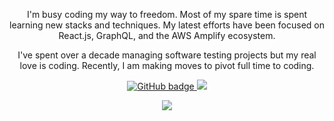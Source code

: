 <!-- ![Eddie Jaoude](https://user-images.githubusercontent.com/624760/97735079-c7f2d780-1ad1-11eb-84b6-52740912a1bc.jpg) -->

<p align="center">I'm busy coding my way to freedom. Most of my spare time is spent learning new stacks and techniques. My latest efforts have been focused on React.js, GraphQL, and the AWS Amplify ecosystem.</p>

<p align="center">I've spent over a decade managing software testing projects but my real love is coding. Recently, I am making moves to pivot full time to coding.</p>
</p>

<p align="center">
  <a href="https://github.com/coderite?tab=followers">
    <img src="https://img.shields.io/github/followers/coderite?label=Followers&logo=GitHub&style=for-the-badge" alt="GitHub badge" />
  </a>
  <img src="https://s2.pluralsight.com/assessments/badges/javascript-224-08-2020@2x.png" />
</p>


<p align="center">
  <img src="https://www.codewars.com/users/coderite/badges/large" />
</p>
